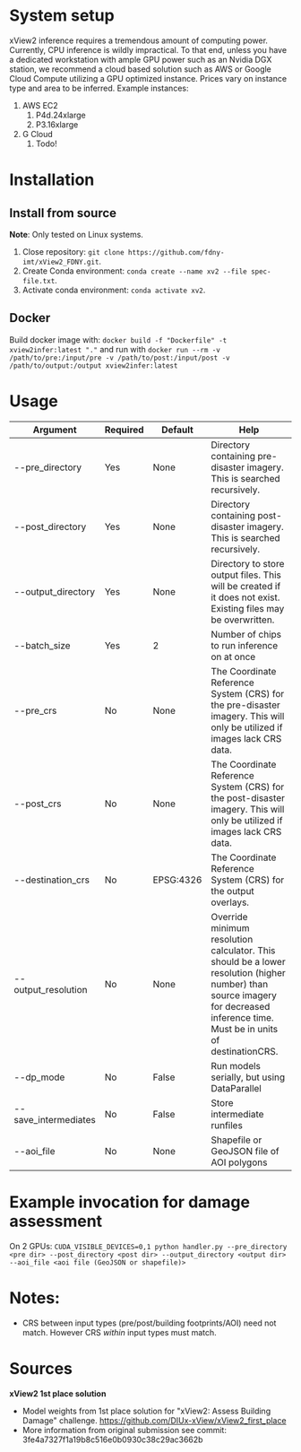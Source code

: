 # System setup

xView2 inference requires a tremendous amount of computing power. Currently, CPU inference is wildly
impractical. To that end, unless you have a dedicated workstation with ample GPU power such as an Nvidia DGX station,
we recommend a cloud based solution such as AWS or Google Cloud Compute utilizing a GPU optimized instance. Prices vary
on instance type and area to be inferred. Example instances:

1. AWS EC2
   1. P4d.24xlarge
   2. P3.16xlarge
2. G Cloud
   1. Todo!

# Installation

## Install from source

**Note**: Only tested on Linux systems.

1. Close repository: `git clone https://github.com/fdny-imt/xView2_FDNY.git`.
2. Create Conda environment: `conda create --name xv2 --file spec-file.txt`.
3. Activate conda environment: `conda activate xv2`.

## Docker

Build docker image with:
`docker build -f "Dockerfile" -t xview2infer:latest "."`
and run with
`docker run --rm -v /path/to/pre:/input/pre -v /path/to/post:/input/post -v /path/to/output:/output xview2infer:latest`

# Usage

| Argument             | Required | Default   | Help                                                                                                                                                                            |
|----------------------|----------|-----------|---------------------------------------------------------------------------------------------------------------------------------------------------------------------------------|
| --pre_directory      | Yes      | None      | Directory containing pre-disaster imagery. This is searched recursively.                                                                                                        |
| --post_directory     | Yes      | None      | Directory containing post-disaster imagery. This is searched recursively.                                                                                                       |
| --output_directory   | Yes      | None      | Directory to store output files. This will be created if it does not exist. Existing files may be overwritten.                                                                  |
| --batch_size         | Yes      | 2         | Number of chips to run inference on at once                                                                                                                                     |
| --pre_crs            | No       | None      | The Coordinate Reference System (CRS) for the pre-disaster imagery. This will only be utilized if images lack CRS data.                                                         |
| --post_crs           | No       | None      | The Coordinate Reference System (CRS) for the post-disaster imagery. This will only be utilized if images lack CRS data.                                                        |
| --destination_crs    | No       | EPSG:4326 | The Coordinate Reference System (CRS) for the output overlays.                                                                                                                  |
| --output_resolution  | No       | None      | Override minimum resolution calculator. This should be a lower resolution (higher number) than source imagery for decreased inference time. Must be in units of destinationCRS. |
| --dp_mode            | No       | False     | Run models serially, but using DataParallel                                                                                                                                     |
| --save_intermediates | No       | False     | Store intermediate runfiles                                                                                                                                                     |
| --aoi_file           | No       | None      | Shapefile or GeoJSON file of AOI polygons                                                                                                                                       |

# Example invocation for damage assessment

On 2 GPUs:
`CUDA_VISIBLE_DEVICES=0,1 python handler.py --pre_directory <pre dir> --post_directory <post dir> --output_directory <output dir> --aoi_file <aoi file (GeoJSON or shapefile)>`

# Notes:

- CRS between input types (pre/post/building footprints/AOI) need not match. However CRS _within_ input types must match.

# Sources

**xView2 1st place solution**

- Model weights from 1st place solution for "xView2: Assess Building Damage" challenge. https://github.com/DIUx-xView/xView2_first_place
- More information from original submission see commit: 3fe4a7327f1a19b8c516e0b0930c38c29ac3662b
